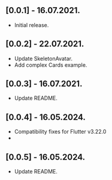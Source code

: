 ## [0.0.1] - 16.07.2021.

- Initial release.

## [0.0.2] - 22.07.2021.

- Update SkeletonAvatar.
- Add complex Cards example.

## [0.0.3] - 16.07.2021.

- Update README.

## [0.0.4] - 16.05.2024.

- Compatibility fixes for Flutter v3.22.0
-

## [0.0.5] - 16.05.2024.

- Update README.
